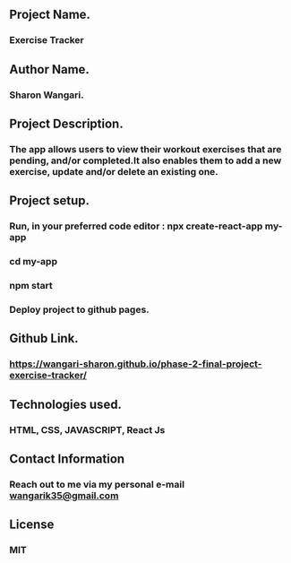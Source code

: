 ## Project Name.

### Exercise Tracker

## Author Name.

### Sharon Wangari.

## Project Description.

### The app allows users to view their workout exercises that are pending, and/or completed.It also enables them to add a new exercise, update and/or delete an existing one.

## Project setup.

### Run, in your preferred code editor : npx create-react-app my-app

### cd my-app

### npm start

### Deploy project to github pages.

## Github Link.

### https://wangari-sharon.github.io/phase-2-final-project-exercise-tracker/

## Technologies used.

### HTML, CSS, JAVASCRIPT, React Js

## Contact  Information

### Reach out to me via my personal e-mail wangarik35@gmail.com

## License

### MIT